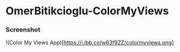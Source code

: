 # OmerBitikcioglu-ColorMyViews

### Screenshot
!(Color My Views App)[https://i.ibb.co/w63f9ZZ/colormyviews.png]
